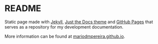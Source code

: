# README

Static page made with [Jekyll](https://jekyllrb.com/), [Just the Docs theme](https://just-the-docs.github.io/just-the-docs/) and [GitHub Pages](https://pages.github.com/) that serves as a repository for my development documentation.

More information can be found at [mariodmpereira.github.io](https://mariodmpereira.github.io/).
